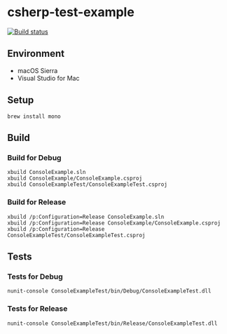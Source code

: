 # csherp-test-example

[![Build status](https://ci.appveyor.com/api/projects/status/r2atg1k4l6g1yl0d/branch/master?svg=true)](https://ci.appveyor.com/project/holyshared/csherp-test-example/branch/master)

## Environment

* macOS Sierra
* Visual Studio for Mac

## Setup

	brew install mono

## Build

### Build for Debug

	xbuild ConsoleExample.sln
	xbuild ConsoleExample/ConsoleExample.csproj
	xbuild ConsoleExampleTest/ConsoleExampleTest.csproj

### Build for Release

	xbuild /p:Configuration=Release ConsoleExample.sln
	xbuild /p:Configuration=Release ConsoleExample/ConsoleExample.csproj
	xbuild /p:Configuration=Release ConsoleExampleTest/ConsoleExampleTest.csproj

## Tests

### Tests for Debug

	nunit-console ConsoleExampleTest/bin/Debug/ConsoleExampleTest.dll

### Tests for Release

	nunit-console ConsoleExampleTest/bin/Release/ConsoleExampleTest.dll
